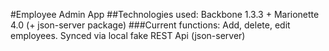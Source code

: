 #Employee Admin App
##Technologies used: Backbone 1.3.3 + Marionette 4.0 (+ json-server package)
###Current functions: Add, delete, edit employees. Synced via local fake REST Api (json-server)